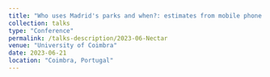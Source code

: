 ```yaml
---
title: "Who uses Madrid's parks and when?: estimates from mobile phone data usage"
collection: talks
type: "Conference"
permalink: /talks-description/2023-06-Nectar
venue: "University of Coimbra"
date: 2023-06-21
location: "Coimbra, Portugal"
---
```

